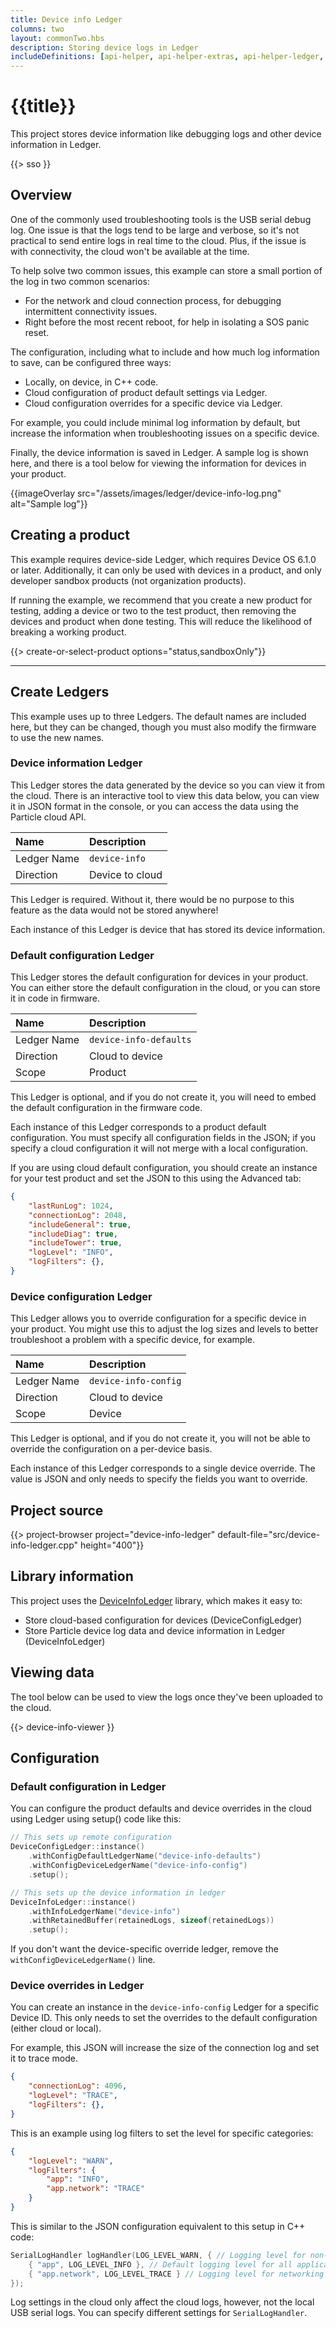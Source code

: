```yaml
---
title: Device info Ledger
columns: two
layout: commonTwo.hbs
description: Storing device logs in Ledger
includeDefinitions: [api-helper, api-helper-extras, api-helper-ledger, api-helper-projects, api-helper-usb, zip]
---
```


# {{title}}

This project stores device information like debugging logs and other device information in Ledger.

{{> sso }}

## Overview

One of the commonly used troubleshooting tools is the USB serial debug log. One issue is that the logs tend
to be large and verbose, so it's not practical to send entire logs in real time to the cloud. Plus, if the
issue is with connectivity, the cloud won't be available at the time.

To help solve two common issues, this example can store a small portion of the log in two common scenarios:

- For the network and cloud connection process, for debugging intermittent connectivity issues. 
- Right before the most recent reboot, for help in isolating a SOS panic reset.

The configuration, including what to include and how much log information to save, can be configured three ways:

- Locally, on device, in C++ code.
- Cloud configuration of product default settings via Ledger.
- Cloud configuration overrides for a specific device via Ledger.

For example, you could include minimal log information by default, but increase the information when troubleshooting
issues on a specific device.

Finally, the device information is saved in Ledger. A sample log is shown here, and there is a tool below for
viewing the information for devices in your product.

{{imageOverlay src="/assets/images/ledger/device-info-log.png" alt="Sample log"}}


## Creating a product

This example requires device-side Ledger, which requires Device OS 6.1.0 or later. Additionally, it can only be used 
with devices in a product, and only developer sandbox products (not organization products).

If running the example, we recommend that you create a new product for testing, adding a device or two
to the test product, then removing the devices and product when done testing. This will reduce the 
likelihood of breaking a working product.

<div class="apiHelper apiHelperLoggedIn">
    <div class="apiHelperBox">
{{> create-or-select-product options="status,sandboxOnly"}}
    </div>
</div>

---

## Create Ledgers

This example uses up to three Ledgers. The default names are included here, but they can be changed, though you
must also modify the firmware to use the new names.

### Device information Ledger 

This Ledger stores the data generated by the device so you can view it from the cloud. There is an interactive tool
to view this data below, you can view it in JSON format in the console, or you can access the data using the Particle
cloud API.

| Name | Description |
| :--- | :--- |
| Ledger Name | `device-info` |
| Direction | Device to cloud |

This Ledger is required. Without it, there would be no purpose to this feature as the data would not be stored anywhere!

Each instance of this Ledger is device that has stored its device information.

### Default configuration Ledger

This Ledger stores the default configuration for devices in your product. You can either store the default configuration
in the cloud, or you can store it in code in firmware.

| Name | Description |
| :--- | :--- |
| Ledger Name | `device-info-defaults` |
| Direction | Cloud to device |
| Scope | Product |

This Ledger is optional, and if you do not create it, you will need to embed the default configuration in the firmware
code.

Each instance of this Ledger corresponds to a product default configuration. You must specify all configuration fields
in the JSON; if you specify a cloud configuration it will not merge with a local configuration.

If you are using cloud default configuration, you should create an instance for your test product and set the JSON to
this using the Advanced tab:

```json
{
    "lastRunLog": 1024,
    "connectionLog": 2048,
    "includeGeneral": true,
    "includeDiag": true,
    "includeTower": true,
    "logLevel": "INFO",
    "logFilters": {},
}
```

### Device configuration Ledger

This Ledger allows you to override configuration for a specific device in your product. You might use this to adjust
the log sizes and levels to better troubleshoot a problem with a specific device, for example.

| Name | Description |
| :--- | :--- |
| Ledger Name | `device-info-config` |
| Direction | Cloud to device |
| Scope | Device |

This Ledger is optional, and if you do not create it, you will not be able to override the configuration on a per-device
basis.

Each instance of this Ledger corresponds to a single device override. The value is JSON and only needs to specify the fields you want to override.


## Project source

{{> project-browser project="device-info-ledger" default-file="src/device-info-ledger.cpp" height="400"}}

## Library information

This project uses the [DeviceInfoLedger](https://github.com/particle-iot/DeviceInfoLedger/) library, which makes it easy to:

- Store cloud-based configuration for devices (DeviceConfigLedger)
- Store Particle device log data and device information in Ledger (DeviceInfoLedger)

## Viewing data

The tool below can be used to view the logs once they've been uploaded to the cloud.

{{> device-info-viewer }}


## Configuration 


### Default configuration in Ledger

You can configure the product defaults and device overrides in the cloud using Ledger using setup() code like this:

```cpp
// This sets up remote configuration
DeviceConfigLedger::instance()
    .withConfigDefaultLedgerName("device-info-defaults")
    .withConfigDeviceLedgerName("device-info-config")
    .setup();

// This sets up the device information in ledger
DeviceInfoLedger::instance()
    .withInfoLedgerName("device-info")
    .withRetainedBuffer(retainedLogs, sizeof(retainedLogs))
    .setup(); 
```

If you don't want the device-specific override ledger, remove the `withConfigDeviceLedgerName()` line.

### Device overrides in Ledger

You can create an instance in the `device-info-config` Ledger for a specific Device ID. This only needs to set the
overrides to the default configuration (either cloud or local). 

For example, this JSON will increase the size of the connection log and set it to trace mode.

```json
{
    "connectionLog": 4096,
    "logLevel": "TRACE",
    "logFilters": {},
}
```

This is an example using log filters to set the level for specific categories:

```json
{
    "logLevel": "WARN",
    "logFilters": {
        "app": "INFO",
        "app.network": "TRACE"
    }
}
```

This is similar to the JSON configuration equivalent to this setup in C++ code:

```cpp
SerialLogHandler logHandler(LOG_LEVEL_WARN, { // Logging level for non-application messages
    { "app", LOG_LEVEL_INFO }, // Default logging level for all application messages
    { "app.network", LOG_LEVEL_TRACE } // Logging level for networking messages
});
```

Log settings in the cloud only affect the cloud logs, however, not the local USB serial logs. You can specify 
different settings for `SerialLogHandler`.